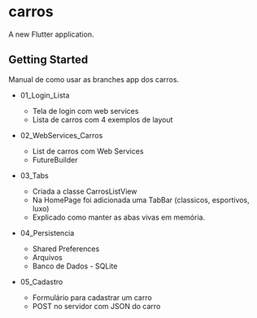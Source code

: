 # carros

A new Flutter application.

## Getting Started

Manual de como usar as branches app dos carros.

* 01_Login_Lista

    - Tela de login com web services
    - Lista de carros com 4 exemplos de layout

* 02_WebServices_Carros

    - List de carros com Web Services
    - FutureBuilder

* 03_Tabs

    - Criada a classe CarrosListView
    - Na HomePage foi adicionada uma TabBar (classicos, esportivos, luxo)
    - Explicado como manter as abas vivas em memória.

* 04_Persistencia

    - Shared Preferences
    - Arquivos
    - Banco de Dados - SQLite

* 05_Cadastro

    - Formulário para cadastrar um carro
    - POST no servidor com JSON do carro
